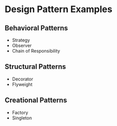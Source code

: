 # Design Pattern Examples

## Behavioral Patterns
- Strategy
- Observer
- Chain of Responsibility

## Structural Patterns
- Decorator
- Flyweight

## Creational Patterns
- Factory
- Singleton
